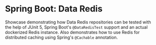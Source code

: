 # Spring Boot: Data Redis

Showcase demonstrating how Data Redis repositories can be tested with the help of JUnit 5, Spring
Boot's `@DataRedisTest` support and an actual dockerized Redis instance.
Also demonstrates how to use Redis for distributed caching using Spring's `@Cachable` annotation.
